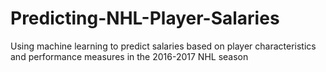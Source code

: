 # Predicting-NHL-Player-Salaries
Using machine learning to predict salaries based on player characteristics and performance measures in the 2016-2017 NHL season
